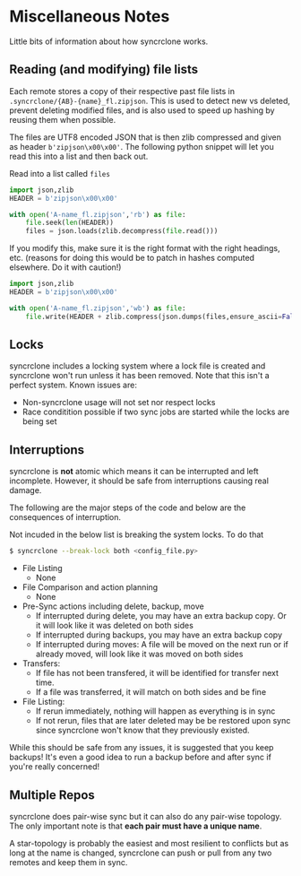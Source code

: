 # Miscellaneous Notes

Little bits of information about how syncrclone works.

## Reading (and modifying) file lists

Each remote stores a copy of their respective past file lists in `.syncrclone/{AB}-{name}_fl.zipjson`. This is used to detect new vs deleted, prevent deleting modified files, and is also used to speed up hashing by reusing them when possible.

The files are UTF8 encoded JSON that is then zlib compressed and given as header `b'zipjson\x00\x00'`. The following python snippet will let you read this into a list and then back out.

Read into a list called `files`

```python
import json,zlib
HEADER = b'zipjson\x00\x00'

with open('A-name_fl.zipjson','rb') as file:
    file.seek(len(HEADER))
    files = json.loads(zlib.decompress(file.read()))
```
 
If you modify this, make sure it is the right format with the right headings, etc. (reasons for doing this would be to patch in hashes computed elsewhere. Do it with caution!)

```python
import json,zlib
HEADER = b'zipjson\x00\x00'

with open('A-name_fl.zipjson','wb') as file:
    file.write(HEADER + zlib.compress(json.dumps(files,ensure_ascii=False).encode('utf8')))
```

## Locks

syncrclone includes a locking system where a lock file is created and syncrclone won't run unless it has been removed. Note that this isn't a perfect system. Known issues are:

* Non-syncrclone usage will not set nor respect locks
* Race conditition possible if two sync jobs are started while the locks are being set

## Interruptions
 
syncrclone is **not** atomic which means it can be interrupted and left incomplete. However, it should be safe from interruptions causing real damage.

The following are the major steps of the code and below are the consequences of interruption.

Not incuded in the below list is breaking the system locks. To do that

```bash
$ syncrclone --break-lock both <config_file.py>
```

* File Listing
    * None
* File Comparison and action planning
    * None
* Pre-Sync actions including delete, backup, move
    * If interrupted during delete, you may have an extra backup copy. Or it will look like it was deleted on both sides
    * If interrupted during backups, you may have an extra backup copy
    * If interrupted during moves: A file will be moved on the next run or if already moved, will look like it was moved on both sides
* Transfers:
    * If file has not been transfered, it will be identified for transfer next time.
    * If a file was transferred, it will match on both sides and be fine
* File Listing:
    * If rerun immediately, nothing will happen as everything is in sync
    * If not rerun, files that are later deleted may be be restored upon sync since syncrclone won't know that they previously existed.

While this should be safe from any issues, it is suggested that you keep backups! It's even a good idea to run a backup before and after sync if you're really concerned!


## Multiple Repos

syncrclone does pair-wise sync but it can also do any pair-wise topology. The only important note is that **each pair must have a unique name**.

A star-topology is probably the easiest and most resilient to conflicts but as long at the name is changed, syncrclone can push or pull from any two remotes and keep them in sync.











